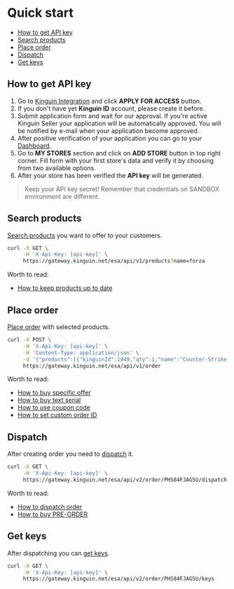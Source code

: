 # Quick start

- [How to get API key](#how-to-get-api-key)
- [Search products](#search-products)
- [Place order](#place-order)
- [Dispatch](#dispatch)
- [Get keys](#get-keys)


## How to get API key

1. Go to [Kinguin Integration](https://www.kinguin.net/integration) and click **APPLY FOR ACCESS** button.
2. If you don't have yet **Kinguin ID** account, please create it before.
3. Submit application form and wait for our approval. If you're active Kinguin Seller your application will be automatically approved. You will be notified by e-mail when your application become approved.
4. After positive verification of your application you can go to your [Dashboard](https://www.kinguin.net/integration/dashboard).
5. Go to **MY STORES** section and click on **ADD STORE** button in top right corner. Fill form with your first store's data and verify it by choosing from two available options.
6. After your store has been verified the **API key** will be generated.

> Keep your API key secret! Remember that credentials on SANDBOX environment are different.

## Search products

[Search products](../api/products/v1/README.md#search-products) you want to offer to your customers.

```bash
curl -X GET \
     -H 'X-Api-Key: [api-key]' \
     https://gateway.kinguin.net/esa/api/v1/products?name=forza
```

Worth to read:

- [How to keep products up to date](../features/ProductUpdates.md)

## Place order

[Place order](../api/order/v1/README.md#place-order) with selected products.

```bash
curl -X POST \
     -H 'X-Api-Key: [api-key]' \
     -H 'Content-Type: application/json' \
     -d '{"products":[{"kinguinId":1949,"qty":1,"name":"Counter-Strike: Source Steam CD Key","price":5.79"}]}' \
     https://gateway.kinguin.net/esa/api/v1/order
```

Worth to read:

- [How to buy specific offer](../features/BuyOffer.md)
- [How to buy text serial](../features/KeyType.md)
- [How to use coupon code](../features/CouponCode.md)
- [How to set custom order ID](../features/OrderExternalId.md)

## Dispatch

After creating order you need to [dispatch](../api/order/v2/README.md#dispatch) it.

```bash
curl -X GET \
     -H 'X-Api-Key: [api-key]' \
     https://gateway.kinguin.net/esa/api/v2/order/PHS84FJAG5U/dispatch
```

Worth to read:

- [How to dispatch order](../features/Dispatch.md)
- [How to buy PRE-ORDER](../features/PRE-ORDER.md)

## Get keys

After dispatching you can [get keys](../api/order/v2/README.md#get-keys).

```bash
curl -X GET \
     -H 'X-Api-Key: [api-key]' \
     https://gateway.kinguin.net/esa/api/v2/order/PHS84FJAG5U/keys
```
